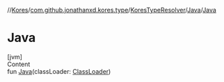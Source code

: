 //[Kores](../../../index.md)/[com.github.jonathanxd.kores.type](../../index.md)/[KoresTypeResolver](../index.md)/[Java](index.md)/[Java](-java.md)



# Java  
[jvm]  
Content  
fun [Java](-java.md)(classLoader: [ClassLoader](https://docs.oracle.com/javase/8/docs/api/java/lang/ClassLoader.html))  



